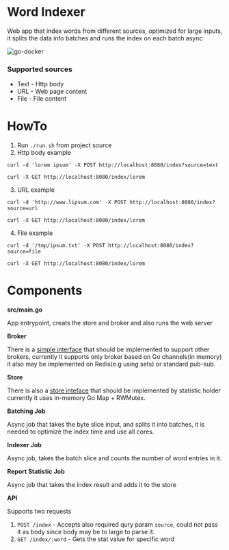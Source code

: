 # Word Indexer
Web app that index words from different sources, optimized for large inputs, it splits the data into batches and runs the index on each batch async

![go-docker](https://hackernoon.com/hn-images/1*JfSp7LWmVE1nj15IrxWSWQ.png)

### Supported sources
- Text - Http body
- URL - Web page content
- File - File content

# HowTo

1. Run `./run.sh` from project source
2. Http body example

```
curl -d 'lorem ipsum' -X POST http://localhost:8080/index?source=text
```
```
curl -X GET http://localhost:8080/index/lorem
```
3. URL example

```
curl -d 'http://www.lipsum.com' -X POST http://localhost:8080/index?source=url
```
```
curl -X GET http://localhost:8080/index/lorem
```
4. File example

```
curl -d '/tmp/ipsum.txt' -X POST http://localhost:8080/index?source=file
```
```
curl -X GET http://localhost:8080/index/lorem
```

# Components

**src/main.go**

App entrypoint, creats the store and broker and also runs the web server

**Broker**

There is a [simple interface](https://github.com/fatal10110/word-indexer/blob/master/src/broker.go#L12) that should be implemented to support other brokers, currently it supports only broker based on Go channels(in memory)
it also may be implemented on Redis(e.g using sets) or standard pub-sub.

**Store**

There is also a [store inteface](https://github.com/fatal10110/word-indexer/blob/master/src/store.go#L8) that should be implemented by statistic holder
currently it uses in-memory Go Map + RWMutex.

**Batching Job**

Async job that takes the byte slice input, and splits it into batches, it is needed to optimize the index time and use all cores.

**Indexer Job**

Async job, takes the batch slice and counts the number of word entries in it.

**Report Statistic Job**

Async job that takes the index result and adds it to the store

**API**

Supports two requests 
1. `POST /index` - Accepts also required qury param `source`, could not pass it as body since body may be to large to parse it.
2. `GET /index/:word` - Gets the stat value for specific word
